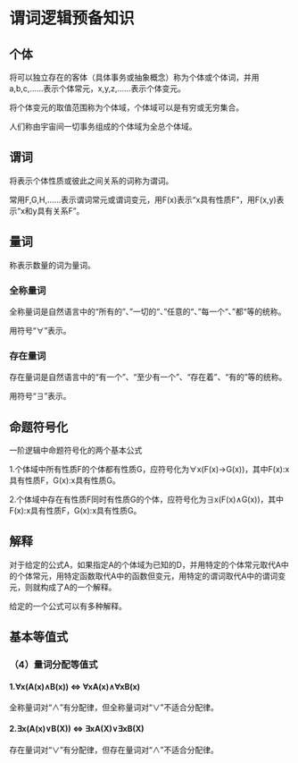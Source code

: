 # 谓词逻辑预备知识

## 个体

将可以独立存在的客体（具体事务或抽象概念）称为个体或个体词，并用a,b,c,……表示个体常元，x,y,z,……表示个体变元。

将个体变元的取值范围称为个体域，个体域可以是有穷或无穷集合。

人们称由宇宙间一切事务组成的个体域为全总个体域。

## 谓词

将表示个体性质或彼此之间关系的词称为谓词。

常用F,G,H,……表示谓词常元或谓词变元，用F(x)表示“x具有性质F”，用F(x,y)表示“x和y具有关系F”。

## 量词

称表示数量的词为量词。

### 全称量词

全称量词是自然语言中的“所有的”、”一切的“、”任意的“、”每一个“、”都“等的统称。

用符号“∀”表示。

### 存在量词

存在量词是自然语言中的“有一个”、“至少有一个”、“存在着”、“有的”等的统称。

用符号“∃”表示。

## 命题符号化

一阶逻辑中命题符号化的两个基本公式

1.个体域中所有性质F的个体都有性质G，应符号化为∀x(F(x)->G(x))，其中F(x):x具有性质F，G(x):x具有性质G。

2.个体域中存在有性质F同时有性质G的个体，应符号化为∃x(F(x)∧G(x))，其中F(x):x具有性质F，G(x):x具有性质G。

## 解释

对于给定的公式A，如果指定A的个体域为已知的D，并用特定的个体常元取代A中的个体常元，用特定函数取代A中的函数但变元，用特定的谓词取代A中的谓词变元，则就构成了A的一个解释。

给定的一个公式可以有多种解释。

## 基本等值式

### （4）量词分配等值式

#### 1.∀x(A(x)∧B(x)) <=> ∀xA(x)∧∀xB(x)

全称量词对“∧”有分配律，但全称量词对“∨”不适合分配律。

#### 2.∃x(A(x)∨B(X)) <=> ∃xA(X)∨∃xB(X)

存在量词对“∨”有分配律，但存在量词对“∧”不适合分配律。